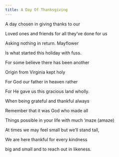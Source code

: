 ```yaml
---
title: A Day Of Thanksgiving
---
```


A day chosen in giving thanks to our

Loved ones and friends for all they’ve done for us

Asking nothing in return. Mayflower

Is what started this holiday with fuss.

For some believe there has been another

Origin from Virginia kept holy

For God our father in heaven rather

For He gave us this gracious land wholly.

When being grateful and thankful always

Remember that it was God who made all

Things possible in your life with much ‘maze (amaze)

At times we may feel small but we’ll stand tall,

We are here thankful for every kindness

big and small and to reach out in likeness.
